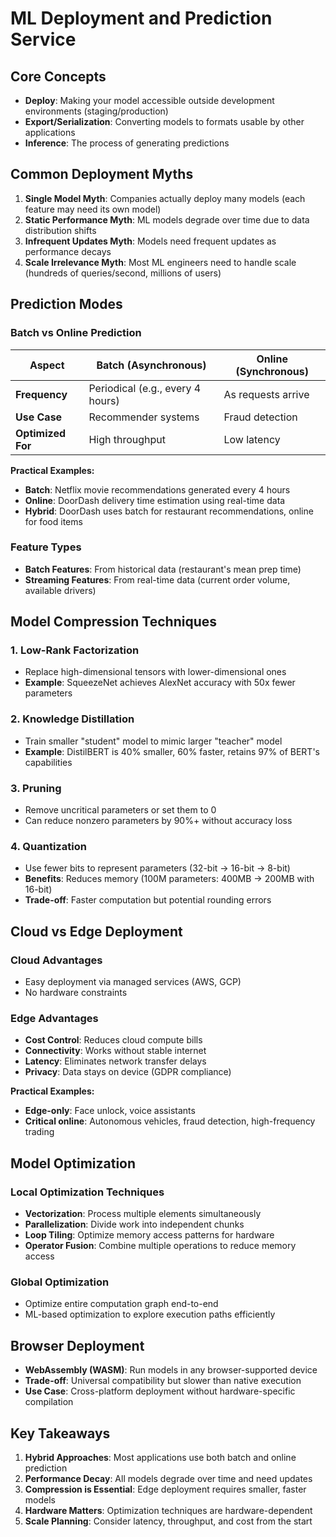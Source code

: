 # ML Deployment and Prediction Service

## Core Concepts
- **Deploy**: Making your model accessible outside development environments (staging/production)
- **Export/Serialization**: Converting models to formats usable by other applications
- **Inference**: The process of generating predictions

## Common Deployment Myths
1. **Single Model Myth**: Companies actually deploy many models (each feature may need its own model)
2. **Static Performance Myth**: ML models degrade over time due to data distribution shifts
3. **Infrequent Updates Myth**: Models need frequent updates as performance decays
4. **Scale Irrelevance Myth**: Most ML engineers need to handle scale (hundreds of queries/second, millions of users)

## Prediction Modes

### Batch vs Online Prediction
| Aspect | Batch (Asynchronous) | Online (Synchronous) |
|--------|---------------------|---------------------|
| **Frequency** | Periodical (e.g., every 4 hours) | As requests arrive |
| **Use Case** | Recommender systems | Fraud detection |
| **Optimized For** | High throughput | Low latency |

**Practical Examples:**
- **Batch**: Netflix movie recommendations generated every 4 hours
- **Online**: DoorDash delivery time estimation using real-time data
- **Hybrid**: DoorDash uses batch for restaurant recommendations, online for food items

### Feature Types
- **Batch Features**: From historical data (restaurant's mean prep time)
- **Streaming Features**: From real-time data (current order volume, available drivers)

## Model Compression Techniques

### 1. Low-Rank Factorization
- Replace high-dimensional tensors with lower-dimensional ones
- **Example**: SqueezeNet achieves AlexNet accuracy with 50x fewer parameters

### 2. Knowledge Distillation
- Train smaller "student" model to mimic larger "teacher" model
- **Example**: DistilBERT is 40% smaller, 60% faster, retains 97% of BERT's capabilities

### 3. Pruning
- Remove uncritical parameters or set them to 0
- Can reduce nonzero parameters by 90%+ without accuracy loss

### 4. Quantization
- Use fewer bits to represent parameters (32-bit → 16-bit → 8-bit)
- **Benefits**: Reduces memory (100M parameters: 400MB → 200MB with 16-bit)
- **Trade-off**: Faster computation but potential rounding errors

## Cloud vs Edge Deployment

### Cloud Advantages
- Easy deployment via managed services (AWS, GCP)
- No hardware constraints

### Edge Advantages
- **Cost Control**: Reduces cloud compute bills
- **Connectivity**: Works without stable internet
- **Latency**: Eliminates network transfer delays
- **Privacy**: Data stays on device (GDPR compliance)

**Practical Examples:**
- **Edge-only**: Face unlock, voice assistants
- **Critical online**: Autonomous vehicles, fraud detection, high-frequency trading

## Model Optimization

### Local Optimization Techniques
- **Vectorization**: Process multiple elements simultaneously
- **Parallelization**: Divide work into independent chunks
- **Loop Tiling**: Optimize memory access patterns for hardware
- **Operator Fusion**: Combine multiple operations to reduce memory access

### Global Optimization
- Optimize entire computation graph end-to-end
- ML-based optimization to explore execution paths efficiently

## Browser Deployment
- **WebAssembly (WASM)**: Run models in any browser-supported device
- **Trade-off**: Universal compatibility but slower than native execution
- **Use Case**: Cross-platform deployment without hardware-specific compilation

## Key Takeaways
1. **Hybrid Approaches**: Most applications use both batch and online prediction
2. **Performance Decay**: All models degrade over time and need updates
3. **Compression is Essential**: Edge deployment requires smaller, faster models
4. **Hardware Matters**: Optimization techniques are hardware-dependent
5. **Scale Planning**: Consider latency, throughput, and cost from the start